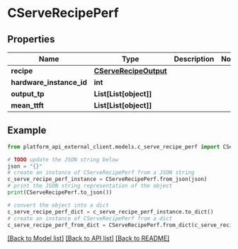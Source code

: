 # CServeRecipePerf


## Properties

Name | Type | Description | Notes
------------ | ------------- | ------------- | -------------
**recipe** | [**CServeRecipeOutput**](CServeRecipeOutput.md) |  | 
**hardware_instance_id** | **int** |  | 
**output_tp** | **List[List[object]]** |  | 
**mean_ttft** | **List[List[object]]** |  | 

## Example

```python
from platform_api_external_client.models.c_serve_recipe_perf import CServeRecipePerf

# TODO update the JSON string below
json = "{}"
# create an instance of CServeRecipePerf from a JSON string
c_serve_recipe_perf_instance = CServeRecipePerf.from_json(json)
# print the JSON string representation of the object
print(CServeRecipePerf.to_json())

# convert the object into a dict
c_serve_recipe_perf_dict = c_serve_recipe_perf_instance.to_dict()
# create an instance of CServeRecipePerf from a dict
c_serve_recipe_perf_from_dict = CServeRecipePerf.from_dict(c_serve_recipe_perf_dict)
```
[[Back to Model list]](../README.md#documentation-for-models) [[Back to API list]](../README.md#documentation-for-api-endpoints) [[Back to README]](../README.md)


